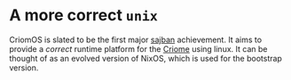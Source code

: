 # A more correct `unix`

CriomOS is slated to be the first major
[sajban](https://github.com/sajban/sajban) achievement. It aims to
provide a *correct* runtime platform for the
[Criome](https://github.com/sajban/criome) using linux. It can be
thought of as an evolved version of NixOS, which is used for the
bootstrap version.
